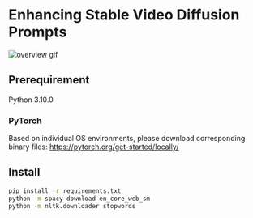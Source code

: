 # Enhancing Stable Video Diffusion Prompts

![overview gif](cheetah.gif) 

## Prerequirement

Python 3.10.0

### PyTorch

Based on individual OS environments, please download corresponding binary files: https://pytorch.org/get-started/locally/

## Install

```sh
pip install -r requirements.txt
python -m spacy download en_core_web_sm
python -m nltk.downloader stopwords
```

<!---
### Conda

```sh
conda env create -f requirement.yaml
conda env list
python -m spacy download en_core_web_sm
python -m nltk.downloader stopwords
```
--->
